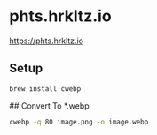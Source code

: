 # phts.hrkltz.io
https://phts.hrkltz.io

## Setup
```bash
brew install cwebp
```

## Convert To *.webp
```bash
cwebp -q 80 image.png -o image.webp
```